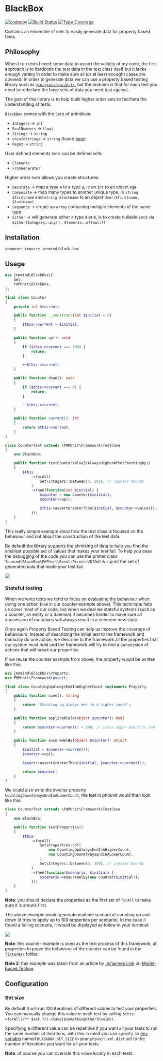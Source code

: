 # BlackBox

[![codecov](https://codecov.io/gh/Innmind/BlackBox/branch/develop/graph/badge.svg)](https://codecov.io/gh/Innmind/BlackBox)
[![Build Status](https://github.com/Innmind/BlackBox/workflows/CI/badge.svg)](https://github.com/Innmind/BlackBox/actions?query=workflow%3ACI)
[![Type Coverage](https://shepherd.dev/github/Innmind/BlackBox/coverage.svg)](https://shepherd.dev/github/Innmind/BlackBox)

Contains an ensemble of sets to easily generate data for property based tests.

## Philosophy

When I run tests I need some data to assert the validity of my code, the first approach is to hardcode the test data in the test class itself but it lacks enough variety in order to make sure all (or at least enough) cases are covered. In order to generate data we can use a property based testing library such as [`giorgiosironi/eris`](https://packagist.org/packages/giorgiosironi/eris), but the problem is that for each test you need to redeclare the base sets of data you need test against.

The goal of this library is to help build higher order sets to facilitate the understanding of tests.

`BlackBox` comes with the `Set`s of primitives:
- `Integers` -> `int`
- `RealNumbers` -> `float`
- `Strings` -> `string`
- `UnsafeStrings` -> `string` (found [here](https://github.com/minimaxir/big-list-of-naughty-strings))
- `Regex` -> `string`

User defined elements `Set`s can be defined with:
- `Elements`
- `FromGenerator`

Higher order `Set`s allows you create structures:
- `Decorate` -> map a type `A` to a type `B`, ie an `int` to an object `Age`
- `Composite` -> map many types to another unique type, ie `string $firstname` and `string $lastname` to an object `User($firstname, $lastname)`
- `Sequence` -> create an `array` containing multiple elements of the same type
- `Either` -> will generate either a type `A` or `B`, ie to create nullable `int`s via `Either(Integers::any(), Elements::of(null))`

## Installation

```sh
composer require innmind/black-box
```

## Usage

```php
use Innmind\BlackBox\{
    Set,
    PHPUnit\BlackBox,
};

final class Counter
{
    private int $current;

    public function __construct(int $initial = 0)
    {
        $this->current = $initial;
    }

    public function up(): void
    {
        if ($this->current === 100) {
            return;
        }

        ++$this->current;
    }

    public function down(): void
    {
        if ($this->current === 0) {
            return;
        }

        --$this->current;
    }

    public function current(): int
    {
        return $this->current;
    }
}

class CounterTest extends \PHPUnit\Framework\TestCase
{
    use BlackBox;

    public function testCounterValueIsAlwaysHigherAfterCoutningUp()
    {
        $this
            ->forAll(
                Set\Integers::between(0, 100), // counter bounds
            )
            ->then(function(int $initial) {
                $counter = new Counter($initial);
                $counter->up();

                $this->assertGreaterThan($initial, $counter->value());
            });
    }
}
```

This really simple example show how the test class is focused on the behaviour and not about the construction of the test data.

By default the library supports the shrinking of data to help you find the smallest possible set of values that makes your test fail. To help you ease the debugging of the code you can use the printer class `Innmind\BlackBox\PHPUnit\ResultPrinterV8` that will print the set of generated data that made your test fail.

![](printer.png)

### Stateful testing

When we write tests we tend to focus on evaluating the behaviour when doing one action (like in our counter example above). This technique help us cover most of our code, but when we deal we stateful systems (such as a counter, an entity or a daemon) it becomes harder to make sure all succession of mutations will always result in a coherent new state.

Once again Property Based Testing can help us improve the coverage of behaviours. Instead of describing the initial test to the framework and manually do one action, we describe to the framework all the properties that our system must hold and the framework will try to find a succession of actions that will break our properties.

If we reuse the counter example from above, the property would be written like this:

```php
use Innmind\BlackBox\Property;
use PHPUnit\Framework\Assert;

final class CountingUpAlwaysEndInAHigherCount implements Property
{
    public function name(): string
    {
        return 'Counting up always end in a higher count';
    }

    public function applicableTo(object $counter): bool
    {
        return $counter->current() < 100; // since upper bound is 100
    }

    public function ensureHelBy(object $counter): object
    {
        $initial = $counter->current();
        $counter->up();

        Assert::assertGreaterThan($initial, $counter->current());

        return $counter;
    }
}
```

We could also write the inverse property `CountingDownAlwaysEndInALowerCount`, the test in phpunit would then look like this:

```php
class CounterTest extends \PHPUnit\Framework\TestCase
{
    use BlackBox;

    public function testProperties()
    {
        $this
            ->forAll(
                Set\Properties::of(
                    new CountingUpAlwaysEndInAHigherCount,
                    new CountingDownAlwaysEndInALowerCount,
                ),
                Set\Integers::between(0, 100), // counter bounds
            )
            ->then(function($scenario, $initial) {
                $scenario->ensureHelBy(new Counter($initial));
            });
    }
}
```

**Note**: you should declare the properties as the first set of `forAll` to make sure it is shrunk first.

The above example would generate multiple scenarii of counting up and down (it tries to apply up to 100 properties per scenario). In the case it found a failing scenario, it would be displayed as follow in your terminal:

![](state_error.png)

**Note**: this counter example is used as the test process of this framework, all properties to prove the behaviour of the counter can be found in the [`fixtures/`](fixtures/) folder.

**Note 2**: this example was taken from an article by [Johannes Link](https://twitter.com/johanneslink) on [Model-based Testing](https://johanneslink.net/model-based-testing/).

## Configuration

### Set size

By default it will run 100 iterations of different values to test your properties. You can manually change this value in each test by calling `$this->forAll(/** $set */)->take($somethingOtherThan100)`.

Specifying a different value can be repetitive if you want all your tests to run the same number of iterations, with this in mind you can specify an [env variable](https://phpunit.readthedocs.io/en/8.5/configuration.html#the-env-element) named `BLACKBOX_SET_SIZE` in your `phpunit.xml.dist` set to the number of iterations you want for all your tests.

**Note**: of course you can override this value locally in each tests.
